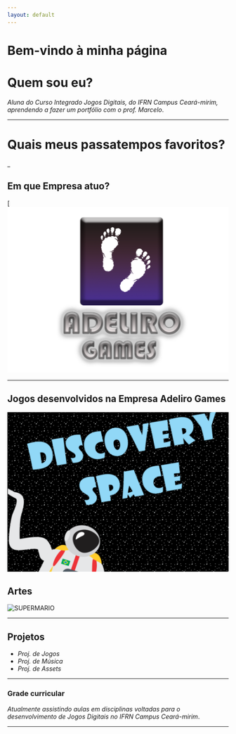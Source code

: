 ```yaml
---
layout: default
---
```


# Bem-vindo à minha página

# Quem sou eu?

_Aluna do Curso Integrado Jogos Digitais, do IFRN Campus Ceará-mirim, aprendendo a fazer um portfólio com o prof. Marcelo_.

* * *

# Quais meus passatempos favoritos?

_


## Em que Empresa atuo?

[![](marcaempresa.png)


* * *

## Jogos desenvolvidos na Empresa Adeliro Games

[![](discoveryspace.png)](https://hildelitan.github.io/DiscoverySpace/)


## Artes


![SUPERMARIO](http://www.imagenspng.com.br/wp-content/uploads/2015/02/super-mario-01.png)

* * *

## Projetos

* _Proj. de Jogos_
* _Proj. de Música_
* _Proj. de Assets_

* * *

### Grade curricular

_Atualmente assistindo aulas em disciplinas voltadas para o desenvolvimento de Jogos Digitais no IFRN Campus Ceará-mirim_. 

* * *


